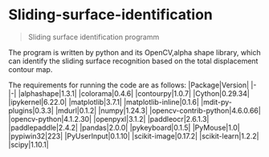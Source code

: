 # Sliding-surface-identification
> Sliding surface identification programm

The program is written by python and its OpenCV,alpha shape library, which can identify the sliding surface recognition based on the total displacement contour map.

The requirements for running the code are as follows:
|Package|Version|
|-|-|
|alphashape|1.3.1|
|colorama|0.4.6|
|contourpy|1.0.7|
|Cython|0.29.34|
|ipykernel|6.22.0|
|matplotlib|3.7.1|
|matplotlib-inline|0.1.6|
|mdit-py-plugins|0.3.3|
|mdurl|0.1.2|
|numpy|1.24.3|
|opencv-contrib-python|4.6.0.66|
|opencv-python|4.1.2.30|
|openpyxl|3.1.2|
|paddleocr|2.6.1.3|
|paddlepaddle|2.4.2|
|pandas|2.0.0|
|pykeyboard|0.1.5|
|PyMouse|1.0|
|pypiwin32|223|
|PyUserInput|0.1.10|
|scikit-image|0.17.2|
|scikit-learn|1.2.2|
|scipy|1.10.1|

